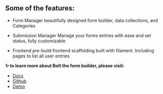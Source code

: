 ## Some of the features:

* Form Manager
  beautifully designed form builder, data collections, and Categories

* Submission Manager
  Manage your forms entries with ease and set status, fully customizable

* Frontend
  pre-build frontend scaffolding built with filament. Including pages to list all user entries

**✨ to learn more about Bolt the form builder, please visit:**

- [Docs](https://larazeus.com/docs/bolt/v1/introduction)
- [Github](https://github.com/lara-zeus/bolt)
- [Demo](https://demo.larazeus.com)
